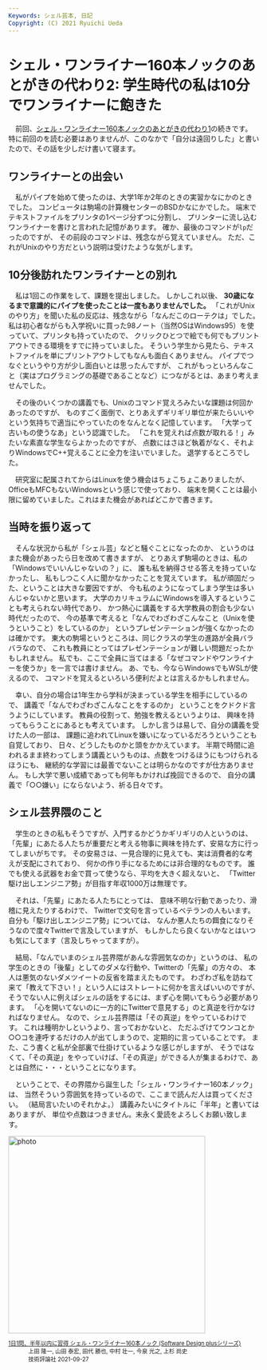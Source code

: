 ```yaml
---
Keywords: シェル芸本, 日記
Copyright: (C) 2021 Ryuichi Ueda
---
```


# シェル・ワンライナー160本ノックのあとがきの代わり2: 学生時代の私は10分でワンライナーに飽きた

　前回、[シェル・ワンライナー160本ノックのあとがきの代わり1](/?post=20210928_shellgei160)の続きです。
特に前回のを読む必要はありませんが、このなかで「自分は遠回りした」と書いたので、その話を少しだけ書いて寝ます。

## ワンライナーとの出会い

　私がパイプを始めて使ったのは、大学1年か2年のときの実習かなにかのときでした。
コンピュータは駒場の計算機センターのBSDかなにかでした。
端末でテキストファイルをプリンタの1ページ分ずつに分割し、
プリンターに流し込むワンライナーを書けと言われた記憶があります。
確か、最後のコマンドが`lp`だったのですが、
その前段のコマンドは、残念ながら覚えていません。
ただ、これがUnixのやり方だという説明は受けたような気がします。

## 10分後訪れたワンライナーとの別れ

　私は1回この作業をして、課題を提出しました。
しかしこれ以後、 **30歳になるまで意識的にパイプを使ったことは一度もありませんでした。**
「これがUnixのやり方」を聞いた私の反応は、残念ながら「なんだこのローテクは」でした。
私は初心者ながらも入学祝いに買った98ノート（当然OSはWindows95）を使っていて、プリンタも持っていたので、
クリックひとつで絵でも何でもプリントアウトできる環境をすでに持っていました。
そういう学生から見たら、テキストファイルを単にプリントアウトしてもなんも面白くありません。
パイプでつなぐというやり方が少し面白いとは思ったんですが、
これがもっといろんなこと（実はプログラミングの基礎であることなど）につながるとは、あまり考えませんでした。


　その後のいくつかの講義でも、Unixのコマンド覚えろみたいな課題は何回かあったのですが、
ものすごく面倒で、とりあえずギリギリ単位が来たらいいやという気持ちで適当にやっていたのをなんとなく記憶しています。
「大学って古いもの使うなあ」という認識でした。
「これを覚えれば点数が取れる！」みたいな素直な学生ならよかったのですが、
点数にはさほど執着がなく、それよりWindowsでC++覚えることに全力を注いでいました。
退学するところでした。


　研究室に配属されてからはLinuxを使う機会はちょこちょこありましたが、OfficeもMFCもないWindowsという感じで使っており、
端末を開くことは最小限に留めていました。これはまた機会があればどこかで書きます。


## 当時を振り返って

　そんな状況から私が「シェル芸」などと騒ぐことになったのか、
というのはまた機会があったら日を改めて書きますが、
とりあえず駒場のときは、私の「Windowsでいいんじゃないの？」に、
誰も私を納得させる答えを持っていなかったし、
私もしつこく人に聞かなかったことを覚えています。
私が頑固だった、ということは大きな要因ですが、
今も私のようになってしまう学生は多いんじゃないかと思います。
大学のカリキュラムにWindowsを導入するということも考えられない時代であり、
かつ熱心に講義をする大学教員の割合も少ない時代だったので、
今の基準で考えると「なんでわざわざこんなこと（Unixを使うということ）をしているのか」
というプレゼンテーションが強くなかったのは確かです。
東大の駒場というところは、同じクラスの学生の進路が全員バラバラなので、
これも教員にとってはプレゼンテーションが難しい問題だったかもしれません。
私でも、ここで全員に当てはまる「なぜコマンドやワンライナーを使うか」を一言では書けません。
あ、でも、今ならWindowsでもWSLが使えるので、
コマンドを覚えるといろいろ便利だよとは言えるかもしれません。


　幸い、自分の場合は1年生から学科が決まっている学生を相手にしているので、
講義で「なんでわざわざこんなことをするのか」
ということをクドクド言うようにしています。
教員の役割って、勉強を教えるというよりは、
興味を持ってもらうことにあるとも考えています。
しかし言うは易しで、自分の講義を受けた人の一部は、
課題に追われてLinuxを嫌いになっているだろうということも自覚しており、
日々、どうしたものかと頭をかかえています。
半期で時間に追われるまま終わってしまう講義というものは、点数をつけるほうにもつけられるほうにも、
継続的な学習には最善でないことは明らかなのですが仕方ありません。
もし大学で悪い成績であっても何年もかければ挽回できるので、
自分の講義で「○○嫌い」にならないよう、祈る日々です。


## シェル芸界隈のこと


　学生のときの私もそうですが、入門するかどうかギリギリの人というのは、
「先輩」にあたる人たちが重要だと考える物事に興味を持たず、安易な方に行ってしまいがちです。
その安易さは、一見合理的に見えても、実は消費者的な考えが支配にされており、
何かの作り手になるためには非合理的なものです。
誰でも使える武器をお金で買って使うなら、平均を大きく超えないと、
「Twitter駆け出しエンジニア勢」が目指す年収1000万は無理です。

　それは、「先輩」にあたる人たちにとっては、
意味不明な行動であったり、滑稽に見えたりするわけで、
Twitterで文句を言っているベテランの人もいます。
自分も「駆け出しエンジニア勢」については、
なんか悪人たちの餌食になりそうなので度々Twitterで言及していますが、
もしかしたら良くないかなとはいつも気にしてます（言及しちゃってますが）。

　結局、「なんでいまのシェル芸界隈があんな雰囲気なのか」というのは、
私の学生のときの「後輩」としてのダメな行動や、Twitterの「先輩」の方々の、
本人は悪気のないダメツイートの反省を踏まえたものです。
わざわざ私を訪ねて来て「教えて下さい！」という人にはストレートに何かを言えばいいのですが、
そうでない人に例えばシェルの話をするには、まず心を開いてもらう必要があります。
「心を開いてないのに一方的にTwitterで意見する」のと真逆を行かなければなりません。
なので、シェル芸界隈は「その真逆」をやっているわけです。
これは種明かしというより、言っておかないと、
ただふざけてウンコとか○○コを連呼するだけの人が出てしまうので、定期的に言っていることです。
また、こう書くと私が全部裏で仕掛けているような感じがしますが、
そうではなくて、「その真逆」をやっていけば、「その真逆」ができる人が集まるわけで、あとは自然に・・・ということになります。


　ということで、その界隈から誕生した「シェル・ワンライナー160本ノック」は、
当然そういう雰囲気を持っているので、ここまで読んだ人は買ってください。
（結局言いたいのそれかよ。）
講義みたいにタイトルに「半年」と書いてはありますが、
単位や点数はつきません。末永く愛読をよろしくお願い致します。

<div class="card">
  <div class="row no-gutters">
    <div class="col-md-2">
      <a class="item url" href="https://www.amazon.co.jp/dp/4297122677?tag=ryuichiueda-22&linkCode=ogi&th=1&psc=1"><img src="https://m.media-amazon.com/images/I/51F6w9FoosL._SL500_.jpg" width="395" alt="photo"></a>
    </div>
    <div class="col-md-10">
      <div class="card-body">
        <dl class="fn" style="font-size:80%">
          <dt><a href="https://www.amazon.co.jp/dp/4297122677?tag=ryuichiueda-22&linkCode=ogi&th=1&psc=1">1日1問、半年以内に習得 シェル・ワンライナー160本ノック (Software Design plusシリーズ)</a></dt>
          <dd>上田 隆一, 山田 泰宏, 田代 勝也, 中村 壮一, 今泉 光之, 上杉 尚史</dd>
          <dd>技術評論社 2021-09-27</dd>
        </dl>
      </div>
    </div>
  </div>
</div>


